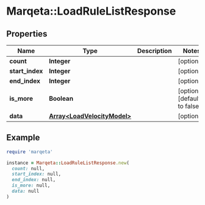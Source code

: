 # Marqeta::LoadRuleListResponse

## Properties

| Name | Type | Description | Notes |
| ---- | ---- | ----------- | ----- |
| **count** | **Integer** |  | [optional] |
| **start_index** | **Integer** |  | [optional] |
| **end_index** | **Integer** |  | [optional] |
| **is_more** | **Boolean** |  | [optional][default to false] |
| **data** | [**Array&lt;LoadVelocityModel&gt;**](LoadVelocityModel.md) |  | [optional] |

## Example

```ruby
require 'marqeta'

instance = Marqeta::LoadRuleListResponse.new(
  count: null,
  start_index: null,
  end_index: null,
  is_more: null,
  data: null
)
```


